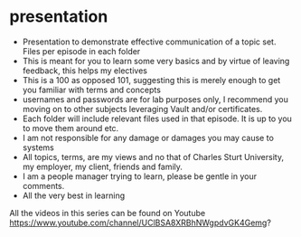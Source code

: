 # presentation
* Presentation to demonstrate effective communication of a topic set. Files per episode in each folder
* This is meant for you to learn some very basics and by virtue of leaving feedback, this helps my electives
* This is a 100 as opposed 101, suggesting this is merely enough to get you familiar with terms and concepts
* usernames and passwords are for lab purposes only, I recommend you moving on to other subjects leveraging Vault and/or certificates.
* Each folder will include relevant files used in that episode. It is up to you to move them around etc.
* I am not responsible for any damage or damages you may cause to systems
* All topics, terms, are my views and no that of Charles Sturt University, my employer, my client, friends and family. 
* I am a people manager trying to learn, please be gentle in your comments. 
* All the very best in learning

All the videos in this series can be found on Youtube
https://www.youtube.com/channel/UClBSA8XRBhNWgpdvGK4Gemg?
